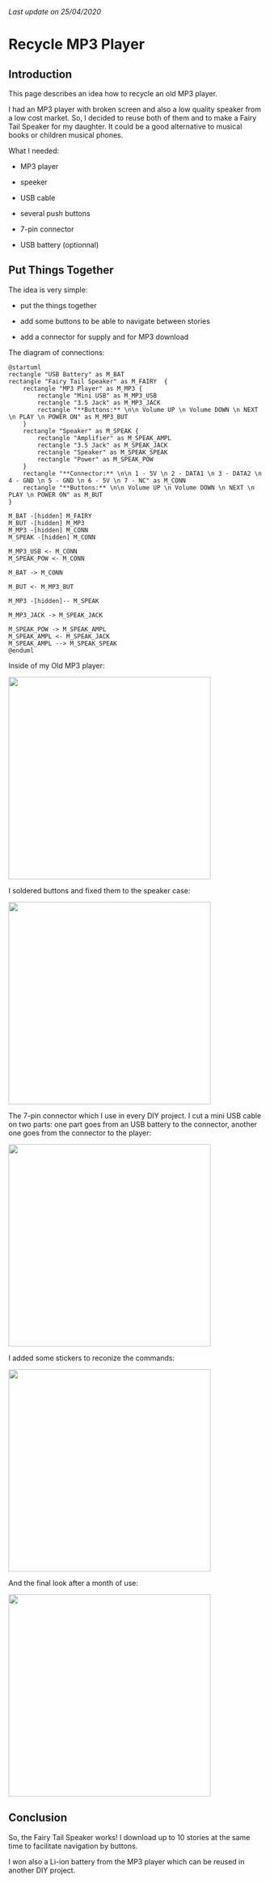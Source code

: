 *Last update on 25/04/2020*

# Recycle MP3 Player 

## Introduction

This page describes an idea how to recycle an old MP3 player. 

I had an MP3 player with broken screen and also a low quality 
speaker from a low cost market. So, I decided to reuse 
both of them and to make a Fairy Tail Speaker 
for my daughter. It could be a good alternative to musical 
books or children musical phones. 

What I needed:

- MP3 player
  
- speeker
  
- USB cable 
  
- several push buttons
  
- 7-pin connector
  
- USB battery (optionnal)

## Put Things Together

The idea is very simple: 

- put the things together
  
- add some buttons to be able to navigate between stories
  
- add a connector for supply and for MP3 download

The diagram of connections:
```plantuml
@startuml
rectangle "USB Battery" as M_BAT
rectangle "Fairy Tail Speaker" as M_FAIRY  {
    rectangle "MP3 Player" as M_MP3 {
        rectangle "Mini USB" as M_MP3_USB
        rectangle "3.5 Jack" as M_MP3_JACK
        rectangle "**Buttons:** \n\n Volume UP \n Volume DOWN \n NEXT \n PLAY \n POWER ON" as M_MP3_BUT 
    }
    rectangle "Speaker" as M_SPEAK {
        rectangle "Amplifier" as M_SPEAK_AMPL 
        rectangle "3.5 Jack" as M_SPEAK_JACK
        rectangle "Speaker" as M_SPEAK_SPEAK
        rectangle "Power" as M_SPEAK_POW
    }
    rectangle "**Connector:** \n\n 1 - 5V \n 2 - DATA1 \n 3 - DATA2 \n 4 - GND \n 5 - GND \n 6 - 5V \n 7 - NC" as M_CONN
    rectangle "**Buttons:** \n\n Volume UP \n Volume DOWN \n NEXT \n PLAY \n POWER ON" as M_BUT 
}

M_BAT -[hidden] M_FAIRY
M_BUT -[hidden] M_MP3
M_MP3 -[hidden] M_CONN
M_SPEAK -[hidden] M_CONN

M_MP3_USB <- M_CONN 
M_SPEAK_POW <- M_CONN

M_BAT -> M_CONN

M_BUT <- M_MP3_BUT

M_MP3 -[hidden]-- M_SPEAK

M_MP3_JACK -> M_SPEAK_JACK

M_SPEAK_POW -> M_SPEAK_AMPL
M_SPEAK_AMPL <- M_SPEAK_JACK 
M_SPEAK_AMPL --> M_SPEAK_SPEAK
@enduml
```

Inside of my Old MP3 player:

<img src="../images/img_doc_mp3_player_1.jpg" width="400"/>
<br>

I soldered buttons and fixed them to the speaker case:

<img src="../images/img_doc_mp3_player_2.jpg" width="400"/>
<br>

The 7-pin connector which I use in every DIY project. I cut a mini USB cable on two parts: one part goes from an USB battery to the connector, another one goes from the connector to the player:

<img src="../images/img_doc_mp3_player_3.jpg" width="400"/>
<br>

I added some stickers to reconize the commands:

<img src="../images/img_doc_mp3_player_4.jpg" width="400"/>
<br>

And the final look after a month of use:

<img src="../images/img_doc_mp3_player_5.jpg" width="400"/>
<br>

## Conclusion

So, the Fairy Tail Speaker works! I download up to 10 stories at the same time to facilitate navigation by buttons. 

I won also a Li-ion battery from the MP3 player which 
can be reused in another DIY project.

